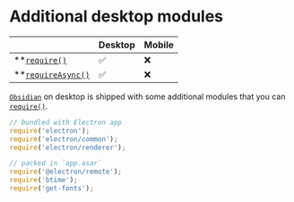 # Additional desktop modules

|                                       | Desktop | Mobile |
| ------------------------------------- | ------- | ------ |
| **[`require()`][require]           | ✅       | ❌      |
| **[`requireAsync()`][requireAsync] | ✅       | ❌      |

[`Obsidian`][Obsidian] on desktop is shipped with some additional modules that you can [`require()`](./new-functions.md#require).

```js
// bundled with Electron app
require('electron');
require('electron/common');
require('electron/renderer');

// packed in `app.asar`
require('@electron/remote');
require('btime');
require('get-fonts');
```

[Obsidian]: https://obsidian.md/
[require]: ./new-functions.md#require
[requireAsync]: ./new-functions.md#requireasync
